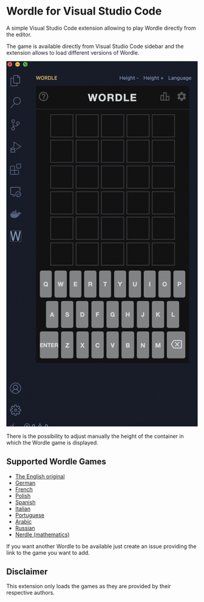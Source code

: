# Wordle for Visual Studio Code

A simple Visual Studio Code extension allowing to play Wordle directly from the editor.

The game is available directly from Visual Studio Code sidebar and the extension allows to load different versions of Wordle.

![illustration](resources/usage.png)

There is the possibility to adjust manually the height of the container in which the Wordle game is displayed.

## Supported Wordle Games
- [The English original](https://www.powerlanguage.co.uk/wordle/) 
- [German](https://wordle.at)
- [French](https://wordle.louan.me)
- [Polish](https://literalnie.fun)
- [Spanish](https://wordle.danielfrg.com)
- [Italian](https://sebastianomorando.github.io/wordle-it/)
- [Portuguese](https://term.ooo)
- [Arabic](https://arwordle.netlify.app)
- [Russian](https://arwordle.netlify.app)
- [Nerdle (mathematics)](https://nerdlegame.com)

If you want another Wordle to be available just create an issue providing the link to the game you want to add.

## Disclaimer
This extension only loads the games as they are provided by their respective authors.




